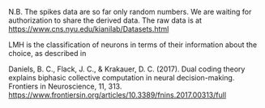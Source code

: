 N.B. The spikes data are so far only random numbers. We are waiting for authorization to share the derived data.
The raw data is at https://www.cns.nyu.edu/kianilab/Datasets.html

LMH is the classification of neurons in terms of their information about the choice, as described in 

Daniels, B. C., Flack, J. C., & Krakauer, D. C. (2017). Dual coding theory explains biphasic collective computation in neural decision-making. Frontiers in Neuroscience, 11, 313.
https://www.frontiersin.org/articles/10.3389/fnins.2017.00313/full
